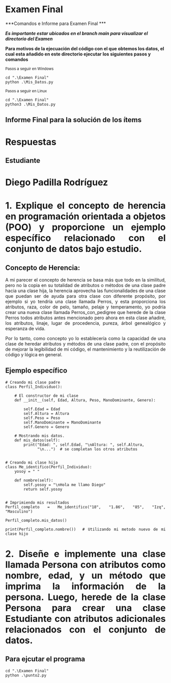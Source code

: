 # Examen Final


***Comandos e Informe para Examen Final ***


***Es importante estar ubicados en el branch main para visualizar el directorio del Examen***


**Para motivos de la ejecuación del código con el que obtemos los datos, el cual esta añadido en este directorio ejecutar los siguientes pasos y comandos**

<sub>Pasos a seguir en Windows</sub>
```
cd ".\Examen Final"
python .\Mis_Datos.py
```
<sub>Pasos a seguir en Linux</sub>
```
cd ".\Examen Final"
python3 .\Mis_Datos.py
```

## Informe Final para la solución de los ítems
<div style="text-align: justify">

# Respuestas 
## Estudiante
# Diego Padilla Rodríguez

# 1. Explique el concepto de herencia en programación orientada a objetos (POO) y proporcione un ejemplo específico relacionado con el conjunto de datos bajo estudio.

## Concepto de Herencia:
A mi parecer el concepto de herencia se basa más que todo en la similitud, pero no la copia en su totalidad de atributos o métodos de una clase padre hacia una clase hija, la herencia aprovecha las funcionalidades de una clase que puedan ser de ayuda para otra clase con diferente propósito, por ejemplo si yo tendría una clase llamada Perros, y esta proporciona los atributos, raza, color de pelo, tamaño, pelaje y temperamento, yo podría crear una nueva clase llamada Perros_con_pedigree que herede de la clase Perros todos atributos antes mencionado pero ahora en esta clase añadiré, los atributos, linaje, lugar de procedencia, pureza, árbol genealógico y esperanza de vida. 

Por lo tanto, como concepto yo lo establecería como la capacidad de una clase de heredar atributos y métodos de una clase padre, con el propósito de mejorar la legibilidad de mi código, el mantenimiento y la reutilización de código y lógica en general.


## Ejemplo específico 
```
# Creando mi clase padre
class Perfil_Individuo():

    # El constructor de mi clase
    def __init__(self, Edad, Altura, Peso, ManoDominante, Genero):

        self.Edad = Edad
        self.Altura = Altura
        self.Peso = Peso
        self.ManoDominante = ManoDominante
        self.Genero = Genero

    # Mostrando mis datos.
    def mis_datos(self):
        print("Edad: ", self.Edad, "\nAltura: ", self.Altura,
              "\n...")  # se completan los otros atributos


# Creando mi clase hija
class Me_identifico(Perfil_Individuo):
    yosoy = " "

    def nombre(self):
        self.yosoy = "\nHola me llamo Diego"
        return self.yosoy


# Imprimiendo mis resultados
Perfil_completo = Me_identifico("18", "1.86", "85", "Izq", "Masculino")

Perfil_completo.mis_datos()

print(Perfil_completo.nombre())  # Utilizando mi metodo nuevo de mi clase hijo

```

# 2. Diseñe e implemente una clase llamada Persona con atributos como nombre, edad, y un método que imprima la información de la persona. Luego, herede de la clase Persona para crear una clase Estudiante con atributos adicionales relacionados con el conjunto de datos.

## Para ejcutar el programa 
```
cd ".\Examen Final"
python .\punto2.py
```


